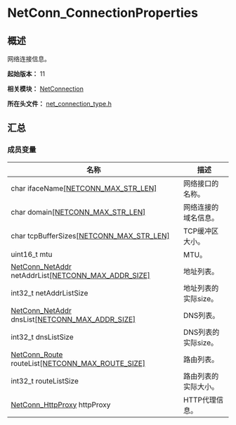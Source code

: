 # NetConn_ConnectionProperties

<!--Kit: Network Kit-->
<!--Subsystem: Communication-->
<!--Owner: @wmyao_mm-->
<!--Designer: @guo-min_net-->
<!--Tester: @tongxilin-->
<!--Adviser: @zhang_yixin13-->

## 概述

网络连接信息。

**起始版本：** 11

**相关模块：** [NetConnection](capi-netconnection.md)

**所在头文件：** [net_connection_type.h](capi-net-connection-type-h.md)

## 汇总

### 成员变量

| 名称                                                                                        | 描述                 |
|---------------------------------------------------------------------------------------------| -------------------- |
| char ifaceName[[NETCONN_MAX_STR_LEN]](capi-net-connection-type-h.md#宏定义)                                                         | 网络接口的名称。     |
| char domain[[NETCONN_MAX_STR_LEN]](capi-net-connection-type-h.md#宏定义)                                                            | 网络连接的域名信息。 |
| char tcpBufferSizes[[NETCONN_MAX_STR_LEN]](capi-net-connection-type-h.md#宏定义)                                                    | TCP缓冲区大小。      |
| uint16_t mtu                                                                                | MTU。                |
| [NetConn_NetAddr](capi-netconnection-netconn-netaddr.md) netAddrList[[NETCONN_MAX_ADDR_SIZE]](capi-net-connection-type-h.md#宏定义) | 地址列表。           |
| int32_t netAddrListSize                                                                     | 地址列表的实际size。 |
| [NetConn_NetAddr](capi-netconnection-netconn-netaddr.md) dnsList[[NETCONN_MAX_ADDR_SIZE]](capi-net-connection-type-h.md#宏定义)     | DNS列表。            |
| int32_t dnsListSize                                                                         | DNS列表的实际size。  |
| [NetConn_Route](capi-netconnection-netconn-route.md) routeList[[NETCONN_MAX_ROUTE_SIZE]](capi-net-connection-type-h.md#宏定义)      | 路由列表。           |
| int32_t routeListSize                                                                       | 路由列表的实际大小。 |
| [NetConn_HttpProxy](capi-netconnection-netconn-httpproxy.md) httpProxy                      | HTTP代理信息。       |


